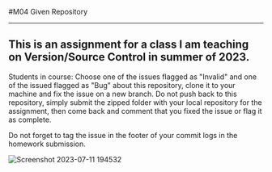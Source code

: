#M04 Given Repository
___
This is an assignment for a class I am teaching on Version/Source Control in summer of 2023.
---
Students in course: Choose one of the issues flagged as "Invalid" and one of the issued flagged as "Bug" about this repository, clone it to your machine and fix the issue on a new branch. Do not push back to this repository, simply submit the zipped folder with your local repository for the assignment, then come back and comment that you fixed the issue or flag it as complete.

Do not forget to tag the issue in the footer of your commit logs in the homework submission.


![Screenshot 2023-07-11 194532](https://github.com/francis-chris5/sdev193-m04-given/assets/50467171/9fce9918-fd0a-4674-b080-9f6cd8f465cd)
